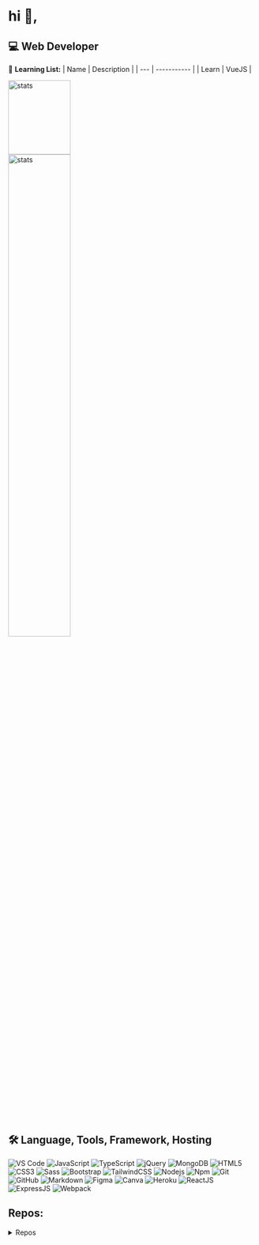 # hi 👋,

## 💻 Web Developer

🌱 **Learning List:**
| Name      | Description |
| --- | ----------- |
| Learn      | VueJS      |


<a><img src="https://github-readme-stats.vercel.app/api?username=healthpackdev&theme=dark&hide_title=true&show_icons=true" height="150px" width="50%" alt="stats"/></a><br>
<a><img src="https://github-readme-stats.vercel.app/api/top-langs/?username=healthpackdev&hide_title=true&theme=dark&layout=compact" width="50%" alt="stats"/></a>
  
## 🛠 Language, Tools, Framework, Hosting 

![VS Code](https://img.shields.io/static/v1?style=flat&message=Visual+Studio+Code&color=007ACC&logo=Visual+Studio+Code&logoColor=FFFFFF&label=)
![JavaScript](https://img.shields.io/badge/-JavaScript-%23F7DF1C?style=flat&logo=javascript&logoColor=000000&labelColor=%23F7DF1C&color=%23F7DF1C)
![TypeScript](https://img.shields.io/badge/typescript%20-%23007ACC.svg?&style=flat&logo=typescript&logoColor=white)
![jQuery](https://img.shields.io/badge/jquery%20-%230769AD.svg?&style=flat&logo=jquery&logoColor=white)
![MongoDB](https://img.shields.io/badge/MongoDB-%234ea94b.svg?&style=flat&logo=mongodb&logoColor=white)
![HTML5](https://img.shields.io/badge/-HTML5-%23E44D27?style=flat&logo=html5&logoColor=ffffff)
![CSS3](https://img.shields.io/badge/-CSS3-%231572B6?style=flat&logo=css3)
![Sass](https://img.shields.io/badge/-Sass-%23CC6699?style=flat&logo=sass&logoColor=ffffff)
![Bootstrap](https://img.shields.io/badge/-Bootstrap-563D7C?style=flat&logo=Bootstrap)
![TailwindCSS](https://img.shields.io/static/v1?style=flat&message=Tailwind+CSS&color=38B2AC&logo=Tailwind+CSS&logoColor=FFFFFF&label=)
![Nodejs](https://img.shields.io/badge/-Nodejs-339933?style=flat&logo=Node.js&logoColor=ffffff)
![Npm](https://img.shields.io/badge/-npm-CB3837?style=flat&logo=npm)
![Git](https://img.shields.io/badge/-Git-%23F05032?style=flat&logo=git&logoColor=%23ffffff)
![GitHub](https://img.shields.io/badge/-GitHub-181717?style=flat&logo=github)
![Markdown](https://img.shields.io/badge/markdown-%23000000.svg?&style=flat&logo=markdown&logoColor=white)
![Figma](https://img.shields.io/badge/figma%20-%23F24E1E.svg?&style=flat&logo=figma&logoColor=white)
![Canva](https://img.shields.io/badge/Canva%20-%2300C4CC.svg?&style=flat&logo=Canva&logoColor=white)
![Heroku](https://img.shields.io/badge/heroku%20-%23430098.svg?&style=flat&logo=heroku&logoColor=white)
![ReactJS](https://img.shields.io/badge/-ReactJs-61DAFB?logo=react&logoColor=black&style=flat)
![ExpressJS](https://img.shields.io/badge/express.js%20-%23404d59.svg?&style=flat)
![Webpack](https://img.shields.io/badge/webpack%20-%238DD6F9.svg?&style=flat&logo=webpack&logoColor=black)

## Repos:
<details>
  <summary>Repos</summary>

[![Smart](https://github-readme-stats.vercel.app/api/pin/?username=healthpackdev&repo=Smart&theme=dark)](https://github.com/healthpackTR/Smart)

[![Counter](https://github-readme-stats.vercel.app/api/pin/?username=healthpackdev&repo=new-year-counter&theme=dark)](https://github.com/healthpackTR/new-year-counter)


[![ts bot](https://github-readme-stats.vercel.app/api/pin/?username=healthpackdev&repo=typescript-bot-x&theme=dark)](https://github.com/healthpackTR/typescript-bot)
 </details>
